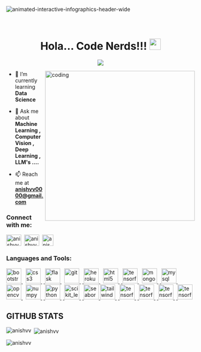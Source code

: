 ![animated-interactive-infographics-header-wide](https://user-images.githubusercontent.com/74975910/222761597-3398c3fc-6ddd-4c16-bce4-49b56ab91ebd.gif)


<br>

<h1 align="center">Hola... Code Nerds!!! <img src= "https://media.tenor.com/images/2adfe94e69139f3e22623b61d375a7a7/tenor.gif" width= "30" height= "30"></h1>

<p align="center">
  <a href="https://github.com/DenverCoder1/readme-typing-svg">
    <img src="https://readme-typing-svg.demolab.com/?lines=Myself Anish,Aspiring Data Scientist &font=Fira%20Code&center=true&width=440&height=45&color=#37bcf7&vCenter=true&size=22&pause=1000"></a>
</p> 

<img align='right' alt='coding' width='400' src='https://enacteservices.com/wp-content/themes/twentytwenty/images/hire-developer/animation_500_l4zc9j5g.gif'>

- 🌱 I’m currently learning **Data Science**

- 💬 Ask me about **Machine Learning , Computer Vision , Deep Learning , LLM's ....**

- 📫 Reach me at **anishvv0000@gmail.com**

<h3 align="left">Connect with me:</h3>
<p align="left">
<a href="https://twitter.com/anishvv0000" target="blank"><img align="center" src="https://www.vectorlogo.zone/logos/twitter/twitter-icon.svg" alt="anishvv" height="30" width="40" /></a>&nbsp;
<a href="https://linkedin.com/in/anish-vantagodi-343a43209/" target="blank"><img align="center" src="https://www.vectorlogo.zone/logos/linkedin/linkedin-icon.svg" alt="anishvv" height="30" width="40" /></a>&nbsp;
<a href="https://instagram.com/anish_v_v_" target="blank"><img align="center" src="https://www.vectorlogo.zone/logos/instagram/instagram-icon.svg" alt="anishvv" height="30" width="30" /></a>&nbsp;
</p>

<h3 align="left">Languages and Tools:</h3>
<p align="left"> <a href="https://getbootstrap.com" target="_blank" rel="noreferrer"> <img src="https://www.vectorlogo.zone/logos/getbootstrap/getbootstrap-icon.svg" alt="bootstrap" width="40" height="40"/> </a>&nbsp; <a href="https://www.w3schools.com/css/" target="_blank" rel="noreferrer"> <img src="https://www.vectorlogo.zone/logos/w3_css/w3_css-icon.svg" alt="css3" width="40" height="40"/> </a> &nbsp;<a href="https://flask.palletsprojects.com/" target="_blank" rel="noreferrer"> <img src="https://www.vectorlogo.zone/logos/pocoo_flask/pocoo_flask-icon.svg" alt="flask" width="40" height="40"/> </a>&nbsp; <a href="https://git-scm.com/" target="_blank" rel="noreferrer"> <img src="https://www.vectorlogo.zone/logos/git-scm/git-scm-icon.svg" alt="git" width="40" height="40"/> </a> &nbsp;<a href="https://heroku.com" target="_blank" rel="noreferrer"> <img src="https://www.vectorlogo.zone/logos/heroku/heroku-icon.svg" alt="heroku" width="40" height="40"/> </a>&nbsp; <a href="https://www.w3.org/html/" target="_blank" rel="noreferrer"> <img src="https://www.vectorlogo.zone/logos/w3_html5/w3_html5-icon.svg" alt="html5" width="40" height="40"/> </a> &nbsp;<a href="https://www.tensorflow.org" target="_blank" rel="noreferrer"> <img src="https://www.vectorlogo.zone/logos/jupyter/jupyter-icon.svg" alt="tensorflow" width="40" height="40"/> </a>&nbsp; <a href="https://www.mongodb.com/" target="_blank" rel="noreferrer"> <img src="https://www.vectorlogo.zone/logos/mongodb/mongodb-icon.svg" alt="mongodb" width="40" height="40"/> </a> &nbsp;<a href="https://www.mysql.com/" target="_blank" rel="noreferrer"> <img src="https://www.vectorlogo.zone/logos/mysql/mysql-icon.svg" alt="mysql" width="40" height="40"/> </a> &nbsp;<a href="https://opencv.org/" target="_blank" rel="noreferrer"> <img src="https://www.vectorlogo.zone/logos/opencv/opencv-icon.svg" alt="opencv" width="40" height="40"/> </a>&nbsp; <a href="https://pandas.pydata.org/" target="_blank" rel="noreferrer"> <img src="https://www.vectorlogo.zone/logos/numpy/numpy-icon.svg" alt="numpy" width="40" height="40"/> </a> &nbsp;<a href="https://www.python.org" target="_blank" rel="noreferrer"> <img src="https://www.vectorlogo.zone/logos/python/python-icon.svg" alt="python" width="40" height="40"/> </a> &nbsp;<a href="https://scikit-learn.org/" target="_blank" rel="noreferrer"> <img src="https://upload.wikimedia.org/wikipedia/commons/0/05/Scikit_learn_logo_small.svg" alt="scikit_learn" width="40" height="40"/> </a> &nbsp;<a href="https://seaborn.pydata.org/" target="_blank" rel="noreferrer"> <img src="https://seaborn.pydata.org/_images/logo-mark-lightbg.svg" alt="seaborn" width="40" height="40"/> </a> <a href="https://tailwindcss.com/" target="_blank" rel="noreferrer"> <img src="https://www.vectorlogo.zone/logos/tailwindcss/tailwindcss-icon.svg" alt="tailwind" width="40" height="40"/> </a> &nbsp;<a href="https://www.tensorflow.org" target="_blank" rel="noreferrer"> <img src="https://www.vectorlogo.zone/logos/tensorflow/tensorflow-icon.svg" alt="tensorflow" width="40" height="40"/> </a> &nbsp;<a href="https://www.tensorflow.org" target="_blank" rel="noreferrer"> <img src="https://pandas.pydata.org/static/img/pandas_mark.svg" alt="tensorflow" width="40" height="40"/> </a>&nbsp;<a href="https://www.tensorflow.org" target="_blank" rel="noreferrer"> <img src="https://upload.wikimedia.org/wikipedia/commons/8/84/Matplotlib_icon.svg" alt="tensorflow" width="40" height="40"/> </a>&nbsp;<a href="https://www.tensorflow.org" target="_blank" rel="noreferrer"> <img src="https://cdn.worldvectorlogo.com/logos/tableau-software.svg" alt="tensorflow" width="40" height="40"/> </a></p>



## GITHUB STATS
<p><img align="left" src="https://github-readme-stats.vercel.app/api/top-langs?username=anish2105&show_icons=true&locale=en&layout=compact" alt="anishvv" /></p>

<p>&nbsp;<img align="center" src="https://github-readme-stats.vercel.app/api?username=anish2105&show_icons=true&locale=en" alt="anishvv" /></p>

<p><img align="center" src="https://github-readme-streak-stats.herokuapp.com/?user=anish2105&" alt="anishvv" /></p>




